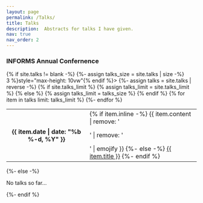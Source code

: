 ```yaml
---
layout: page
permalink: /Talks/
title: Talks
description:  Abstracts for talks I have given.
nav: true
nav_order: 2
---
```


<div class="talks">
  <h3>INFORMS Annual Confernence</h3>
  {% if site.talks != blank -%}
  {%- assign talks_size = site.talks | size -%}
  <div class="table-responsive" {% if site.talks_scrollable and talks_size > 3 %}style="max-height: 10vw"{% endif %}>
    <table class="table table-sm table-borderless">
    {%- assign talks = site.talks | reverse -%}
    {% if site.talks_limit %}
    {% assign talks_limit = site.talks_limit %}
    {% else %}
    {% assign talks_limit = talks_size %}
    {% endif %}
    {% for item in talks limit: talks_limit %}
      <tr>
        <th scope="row">{{ item.date | date: "%b %-d, %Y" }}</th>
        <td>
          {% if item.inline -%}
            {{ item.content | remove: '<p>' | remove: '</p>' | emojify }}
          {%- else -%}
            <a class="talks-title" href="{{ item.url | relative_url }}">{{ item.title }}</a>
          {%- endif %}
        </td>
      </tr>
    {%- endfor %}
    </table>
  </div>
{%- else -%}
  <p>No talks so far...</p>
{%- endif %}
</div>
